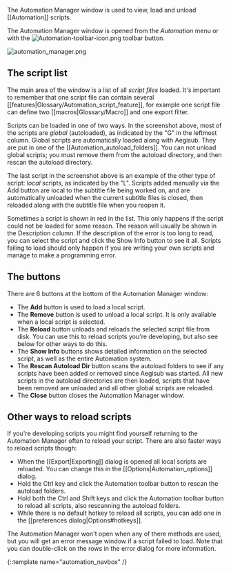 The Automation Manager window is used to view, load and unload
[[Automation]] scripts.

The Automation Manager window is opened from the _Automation_ menu or with
the ![Automation-toolbar-icon.png](img/Automation-toolbar-icon.png) toolbar button.

![automation_manager.png](img/automation_manager.png)

## The script list  ##

The main area of the window is a list of all _script files_ loaded. It's
important to remember that one script file can contain several
[[features|Glossary/Automation_script_feature]], for example one script file
can define two [[macros|Glossary/Macro]] and one export filter.

Scripts can be loaded in one of two ways. In the screenshot above, most of
the scripts are _global_ (autoloaded), as indicated by the "G" in the
leftmost column. Global scripts are automatically loaded along with Aegisub.
They are put in one of the [[Automation_autoload_folders]]. You can not
unload global scripts; you must remove them from the autoload directory, and
then rescan the autoload directory.

The last script in the screenshot above is an example of the other type of
script: _local_ scripts, as indicated by the "L". Scripts added manually via
the Add button are local to the subtitle file being worked on, and are
automatically unloaded when the current subtitle files is closed, then
reloaded along with the subtitle file when you reopen it.

Sometimes a script is shown in red in the list. This only happens if the
script could not be loaded for some reason. The reason will usually be shown
in the Description column. If the description of the error is too long to
read, you can select the script and click the Show Info button to see it
all. Scripts failing to load should only happen if you are writing your own
scripts and manage to make a programming error.

## The buttons  ##

There are 6 buttons at the bottom of the Automation Manager window:

* The **Add** button is used to load a local script.
* The **Remove** button is used to unload a local script. It is only
  available when a local script is selected.
* The **Reload** button unloads and reloads the selected script file from
  disk. You can use this to reload scripts you're developing, but also see
  below for other ways to do this.
* The **Show Info** buttons shows detailed information on the selected
  script, as well as the entire Automation system.
* The **Rescan Autoload Dir** button scans the autoload folders to see if
  any scripts have been added or removed since Aegisub was started. All new
  scripts in the autoload directories are then loaded, scripts that have been
  removed are unloaded and all other global scripts are reloaded.
* The **Close** button closes the Automation Manager window.

## Other ways to reload scripts  ##

If you're developing scripts you might find yourself returning to the
Automation Manager often to reload your script. There are also faster ways
to reload scripts though:

* When the [[Export|Exporting]] dialog is opened all local scripts are
  reloaded. You can change this in the [[Options|Automation_options]]
  dialog.
* Hold the Ctrl key and click the Automation toolbar button to rescan the
  autoload folders.
* Hold both the Ctrl and Shift keys and click the Automation toolbar button
  to reload all scripts, also rescanning the autoload folders.
* While there is no default hotkey to reload all scripts, you can add one in
  the [[preferences dialog|Options#hotkeys]].

The Automation Manager won't open when any of there methods are used, but
you will get an error message window if a script failed to load. Note that
you can double-click on the rows in the error dialog for more information.

{::template name="automation_navbox" /}
